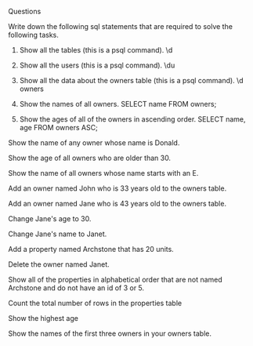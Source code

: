 Questions

Write down the following sql statements that are required to solve the following tasks.

1. Show all the tables (this is a psql command).
\d

2. Show all the users (this is a psql command).
\du

3. Show all the data about the owners table (this is a psql command).
\d owners

4. Show the names of all owners.
SELECT name FROM owners;

5. Show the ages of all of the owners in ascending order.
SELECT name, age FROM owners ASC;

Show the name of any owner whose name is Donald.

Show the age of all owners who are older than 30.

Show the name of all owners whose name starts with an E.

Add an owner named John who is 33 years old to the owners table.

Add an owner named Jane who is 43 years old to the owners table.

Change Jane's age to 30.

Change Jane's name to Janet.

Add a property named Archstone that has 20 units.

Delete the owner named Janet.

Show all of the properties in alphabetical order that are not named Archstone and do not have an id of 3 or 5.

Count the total number of rows in the properties table

Show the highest age

Show the names of the first three owners in your owners table.
